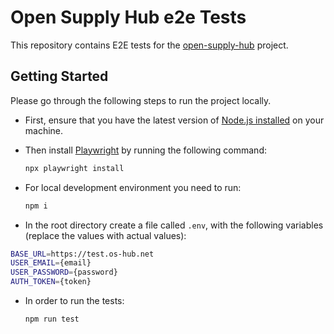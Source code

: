# Open Supply Hub e2e Tests

This repository contains E2E tests for the [open-supply-hub](https://github.com/opensupplyhub/open-supply-hub) project.

## Getting Started

Please go through the following steps to run the project locally.

- First, ensure that you have the latest version of [Node.js installed](https://nodejs.org/en/download) on your machine.

- Then install [Playwright](https://playwright.dev/docs/intro) by running the following command:

  ```bash
  npx playwright install
  ```

- For local development environment you need to run:

  ```bash
  npm i
  ```

- In the root directory create a file called `.env`, with the following variables (replace the values with actual values):

```bash
BASE_URL=https://test.os-hub.net
USER_EMAIL={email}
USER_PASSWORD={password}
AUTH_TOKEN={token}
```

- In order to run the tests:

  ```bash
  npm run test
  ```
